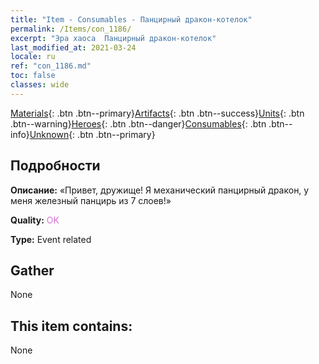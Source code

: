 ```yaml
---
title: "Item - Consumables - Панцирный дракон-котелок"
permalink: /Items/con_1186/
excerpt: "Эра хаоса  Панцирный дракон-котелок"
last_modified_at: 2021-03-24
locale: ru
ref: "con_1186.md"
toc: false
classes: wide
---
```

 [Materials](/ru/Items/){: .btn .btn--primary}[Artifacts](/ru/Items/Artifacts/){: .btn .btn--success}[Units](/ru/Items/Units/){: .btn .btn--warning}[Heroes](/ru/Items/Heroes/){: .btn .btn--danger}[Consumables](/ru/Items/Consumables/){: .btn .btn--info}[Unknown](/ru/Items/Unknown/){: .btn .btn--primary}

## Подробности
 **Описание:** «Привет, дружище! Я механический панцирный дракон, у меня железный панцирь из 7 слоев!»

 **Quality:** <span style="color: #DA70D6">OK</span>

 **Type:** Event related

## Gather

  None

## This item contains:

  None

